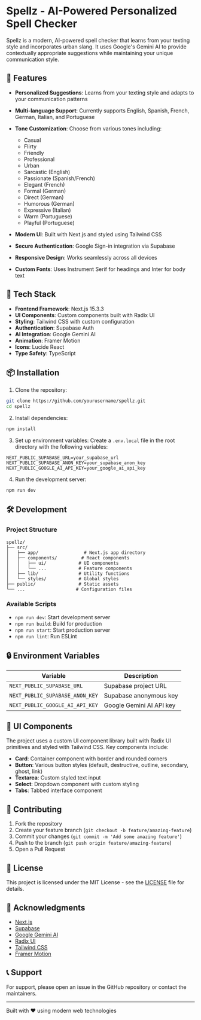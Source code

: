 # Spellz - AI-Powered Personalized Spell Checker

Spellz is a modern, AI-powered spell checker that learns from your texting style and incorporates urban slang. It uses Google's Gemini AI to provide contextually appropriate suggestions while maintaining your unique communication style.

## 🌟 Features

- **Personalized Suggestions**: Learns from your texting style and adapts to your communication patterns
- **Multi-language Support**: Currently supports English, Spanish, French, German, Italian, and Portuguese
- **Tone Customization**: Choose from various tones including:
  - Casual
  - Flirty
  - Friendly
  - Professional
  - Urban
  - Sarcastic (English)
  - Passionate (Spanish/French)
  - Elegant (French)
  - Formal (German)
  - Direct (German)
  - Humorous (German)
  - Expressive (Italian)
  - Warm (Portuguese)
  - Playful (Portuguese)

- **Modern UI**: Built with Next.js and styled using Tailwind CSS
- **Secure Authentication**: Google Sign-in integration via Supabase
- **Responsive Design**: Works seamlessly across all devices
- **Custom Fonts**: Uses Instrument Serif for headings and Inter for body text

## 🚀 Tech Stack

- **Frontend Framework**: Next.js 15.3.3
- **UI Components**: Custom components built with Radix UI
- **Styling**: Tailwind CSS with custom configuration
- **Authentication**: Supabase Auth
- **AI Integration**: Google Gemini AI
- **Animation**: Framer Motion
- **Icons**: Lucide React
- **Type Safety**: TypeScript

## 📦 Installation

1. Clone the repository:
```bash
git clone https://github.com/yourusername/spellz.git
cd spellz
```

2. Install dependencies:
```bash
npm install
```

3. Set up environment variables:
Create a `.env.local` file in the root directory with the following variables:
```env
NEXT_PUBLIC_SUPABASE_URL=your_supabase_url
NEXT_PUBLIC_SUPABASE_ANON_KEY=your_supabase_anon_key
NEXT_PUBLIC_GOOGLE_AI_API_KEY=your_google_ai_api_key
```

4. Run the development server:
```bash
npm run dev
```

## 🛠️ Development

### Project Structure
```
spellz/
├── src/
│   ├── app/                 # Next.js app directory
│   ├── components/         # React components
│   │   ├── ui/            # UI components
│   │   └── ...            # Feature components
│   ├── lib/               # Utility functions
│   └── styles/            # Global styles
├── public/                # Static assets
└── ...                   # Configuration files
```

### Available Scripts

- `npm run dev`: Start development server
- `npm run build`: Build for production
- `npm run start`: Start production server
- `npm run lint`: Run ESLint

## 🔒 Environment Variables

| Variable | Description |
|----------|-------------|
| `NEXT_PUBLIC_SUPABASE_URL` | Supabase project URL |
| `NEXT_PUBLIC_SUPABASE_ANON_KEY` | Supabase anonymous key |
| `NEXT_PUBLIC_GOOGLE_AI_API_KEY` | Google Gemini AI API key |

## 🎨 UI Components

The project uses a custom UI component library built with Radix UI primitives and styled with Tailwind CSS. Key components include:

- **Card**: Container component with border and rounded corners
- **Button**: Various button styles (default, destructive, outline, secondary, ghost, link)
- **Textarea**: Custom styled text input
- **Select**: Dropdown component with custom styling
- **Tabs**: Tabbed interface component

## 🤝 Contributing

1. Fork the repository
2. Create your feature branch (`git checkout -b feature/amazing-feature`)
3. Commit your changes (`git commit -m 'Add some amazing feature'`)
4. Push to the branch (`git push origin feature/amazing-feature`)
5. Open a Pull Request

## 📝 License

This project is licensed under the MIT License - see the [LICENSE](LICENSE) file for details.

## 🙏 Acknowledgments

- [Next.js](https://nextjs.org/)
- [Supabase](https://supabase.com/)
- [Google Gemini AI](https://ai.google.dev/)
- [Radix UI](https://www.radix-ui.com/)
- [Tailwind CSS](https://tailwindcss.com/)
- [Framer Motion](https://www.framer.com/motion/)

## 📞 Support

For support, please open an issue in the GitHub repository or contact the maintainers.

---

Built with ❤️ using modern web technologies
